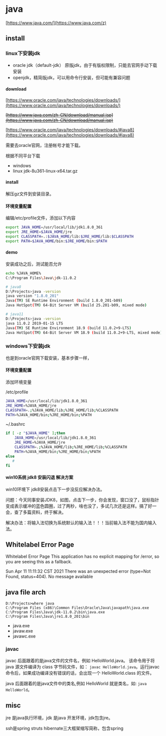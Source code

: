 # java


[https://www.java.com/](https://www.java.com/z)

## install

### linux下安装jdk

- oracle jdk（default-jdk） 原版jdk，由于有版权限制，只能去官网手动下载安装
- openjdk，精简版jdk，可以用命令行安装，但可能有兼容问题


#### download

[https://www.oracle.com/java/technologies/downloads/](https://www.oracle.com/java/technologies/downloads/)

~~[https://www.java.com/zh-CN/download/manual.jsp](https://www.java.com/zh-CN/download/manual.jsp)~~

[https://www.oracle.com/java/technologies/downloads/#java8](https://www.oracle.com/java/technologies/downloads/#java8)

需要去oracle官网，注册帐号才能下载。

根据不同平台下载 
- windows
- linux jdk-8u361-linux-x64.tar.gz


#### install

解压gz文件到安装目录。

#### 环境变量配置

编辑/etc/profile文件，添加以下内容
``` bash
export JAVA_HOME=/usr/local/lib/jdk1.8.0_361
export JRE_HOME=$JAVA_HOME/jre
export CLASSPATH=.:$JAVA_HOME/lib:$JRE_HOME/lib:$CLASSPATH
export PATH=$JAVA_HOME/bin:$JRE_HOME/bin:$PATH
```


#### demo
安装成功之后，测试能否允许

``` bash
echo %JAVA_HOME%
C:\Program Files\Java\jdk-11.0.2
```

``` bash
# java8
D:\Projects>java -version
java version "1.8.0_201"
Java(TM) SE Runtime Environment (build 1.8.0_201-b09)
Java HotSpot(TM) 64-Bit Server VM (build 25.201-b09, mixed mode)

# java11
D:\Projects>java -version
java 11.0.2 2019-01-15 LTS
Java(TM) SE Runtime Environment 18.9 (build 11.0.2+9-LTS)
Java HotSpot(TM) 64-Bit Server VM 18.9 (build 11.0.2+9-LTS, mixed mode)
```

### windows下安装jdk
也是到oracle官网下载安装，基本步骤一样，

#### 环境变量配置
添加环境变量

/etc/profile
``` bash
JAVA_HOME=/usr/local/lib/jdk1.8.0_361
JRE_HOME=%JAVA_HOME/jre
CLASSPATH=.;%JAVA_HOME/lib;%JRE_HOME/lib;%CLASSPATH
PATH=%JAVA_HOME/bin;%JRE_HOME/bin;%PATH
```


~/.bashrc
``` bash
if [ -z "$JAVA_HOME" ];then
    JAVA_HOME=/usr/local/lib/jdk1.8.0_361
    JRE_HOME=%JAVA_HOME/jre
    CLASSPATH=.;%JAVA_HOME/lib;%JRE_HOME/lib;%CLASSPATH
    PATH=%JAVA_HOME/bin;%JRE_HOME/bin;%PATH
else
   #
fi

```


#### win10系统 jdk8 安装闪退 解决方案
win10环境下 jdk8安装点击下一步没反应解决办法。

问题：今天同事安装JDK8，如图，点击下一步，你会发现，窗口没了，鼠标指针变成表示缓冲的蓝色圆圈，过了两秒，啥也没了，多试几次还是这样。搞了好一会，查了多篇资料，终于解决。

解决办法：将输入法切换为系统默认的输入法！！！当前输入法不能为国内输入法。

## Whitelabel Error Page
Whitelabel Error Page
This application has no explicit mapping for /error, so you are seeing this as a fallback.

Sun Apr 11 11:11:32 CST 2021
There was an unexpected error (type=Not Found, status=404).
No message available

## java file arch

```
D:\Projects>where java
C:\Program Files (x86)\Common Files\Oracle\Java\javapath\java.exe
C:\Program Files\Java\jdk-11.0.2\bin\java.exe
C:\Program Files\Java\jre1.8.0_201\bin
```

* java.exe
* javaw.exe
* javawc.exe

### javac
javac 后面跟着的是java文件的文件名，例如 HelloWorld.java。 该命令用于将 java 源文件编译为 class 字节码文件，如： `javac HelloWorld.java`。运行javac命令后，如果成功编译没有错误的话，会出现一个 HelloWorld.class 的文件。

java 后面跟着的是java文件中的类名,例如 HelloWorld 就是类名，如: `java HelloWorld`。


## misc
jre 是java执行环境，jdk 是java 开发环境，jdk包含jre。


ssh是spring struts hibernate三大框架缩写简称，包含spring